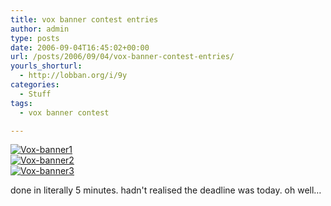 ```yaml
---
title: vox banner contest entries
author: admin
type: posts
date: 2006-09-04T16:45:02+00:00
url: /posts/2006/09/04/vox-banner-contest-entries/
yourls_shorturl:
  - http://lobban.org/i/9y
categories:
  - Stuff
tags:
  - vox banner contest

---
```

<div class="vox-enclosure vox-enclosure-left vox-enclosure-strip vox-enclosure-strip-vertical">
  <div class="vox-enclosure-inner">
    <a class="vox-enclosure-strip-link" href="https://nonimage.typepad.com/.a/6a01348743f8e2970c0133f423da33970b-pi" title="Vox-banner1"><img alt="Vox-banner1" class="asset asset-image at-xid-6a01348743f8e2970c0133f423da33970b" src="https://nonimage.typepad.com/.a/6a01348743f8e2970c0133f423da33970b-120pi" /></a><br /><a class="vox-enclosure-strip-link" href="https://nonimage.typepad.com/.a/6a01348743f8e2970c0133f423da37970b-pi" title="Vox-banner2"><img alt="Vox-banner2" class="asset asset-image at-xid-6a01348743f8e2970c0133f423da37970b" src="https://nonimage.typepad.com/.a/6a01348743f8e2970c0133f423da37970b-120pi" /></a><br /><a class="vox-enclosure-strip-link" href="https://nonimage.typepad.com/.a/6a01348743f8e2970c0133f423da3a970b-pi" title="Vox-banner3"><img alt="Vox-banner3" class="asset asset-image at-xid-6a01348743f8e2970c0133f423da3a970b" src="https://nonimage.typepad.com/.a/6a01348743f8e2970c0133f423da3a970b-120pi" /></a>
  </div>
</div></p> </p> </p> 

done in literally 5 minutes. hadn't realised the deadline was today. oh well&#8230;